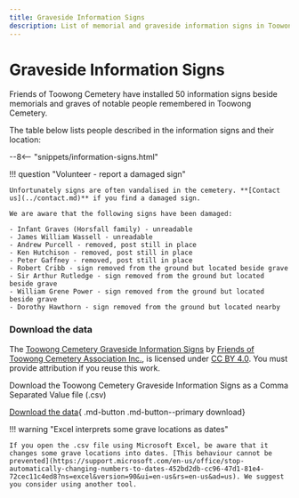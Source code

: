 ```yaml
---
title: Graveside Information Signs
description: List of memorial and graveside information signs in Toowong Cemetery 
---
```


# Graveside Information Signs

Friends of Toowong Cemetery have installed 50 information signs beside memorials and graves of notable people remembered in Toowong Cemetery.

<!--
![information sign](../assets/information sign.jpg){ width="32.33%"  class="full-width" }
-->

The table below lists people described in the information signs and their location:

--8<-- "snippets/information-signs.html"

!!! question "Volunteer - report a damaged sign"

    Unfortunately signs are often vandalised in the cemetery. **[Contact us](../contact.md)** if you find a damaged sign.

    We are aware that the following signs have been damaged:

    - Infant Graves (Horsfall family) - unreadable
    - James William Wassell - unreadable
    - Andrew Purcell - removed, post still in place
    - Ken Hutchison - removed, post still in place
    - Peter Gaffney - removed, post still in place
    - Robert Cribb - sign removed from the ground but located beside grave 
    - Sir Arthur Rutledge - sign removed from the ground but located beside grave
    - William Grene Power - sign removed from the ground but located beside grave
    - Dorothy Hawthorn - sign removed from the ground but located nearby


### Download the data

The [Toowong Cemetery Graveside Information Signs](information-signs.md) by [Friends of Toowong Cemetery Association Inc.](../index.md), is licensed under [CC BY 4.0](https://creativecommons.org/licenses/by/4.0/). You must provide attribution if you reuse this work.

Download the Toowong Cemetery Graveside Information Signs as a Comma Separated Value file</a> (.csv)

[Download the data][data]{ .md-button .md-button--primary download}

[data]: ../../assets/data/information-signs.csv


!!! warning "Excel interprets some grave locations as dates"

    If you open the .csv file using Microsoft Excel, be aware that it changes some grave locations into dates. [This behaviour cannot be prevented](https://support.microsoft.com/en-us/office/stop-automatically-changing-numbers-to-dates-452bd2db-cc96-47d1-81e4-72cec11c4ed8?ns=excel&version=90&ui=en-us&rs=en-us&ad=us). We suggest you consider using another tool.